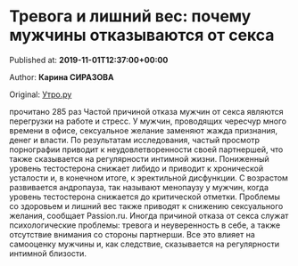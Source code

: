 
# Тревога и лишний вес: почему мужчины отказываются от секса

Published at: **2019-11-01T12:37:00+00:00**

Author: **Карина СИРАЗОВА**

Original: [Утро.ру](https://utro.ru/life/2019/11/01/1422980.shtml)

прочитано 285 раз
Частой причиной отказа мужчин от секса являются перегрузки на работе и стресс. У мужчин, проводящих чересчур много времени в офисе, сексуальное желание заменяют жажда признания, денег и власти.
По результатам исследования, частый просмотр порнографии приводит к неудовлетворенности своей партнершей, что также сказывается на регулярности интимной жизни. Пониженный уровень тестостерона снижает либидо и приводит к хронической усталости и, в конечном итоге, к эректильной дисфункции. С возрастом развивается андропауза, так называют менопаузу у мужчин, когда уровень тестостерона снижается до критической отметки.
Проблемы со здоровьем и лишний вес также приводят к снижению сексуального желания, сообщает Passion.ru. Иногда причиной отказа от секса служат психологические проблемы: тревога и неуверенность в себе, а также отсутствие внимания со стороны партнерши. Все это влияет на самооценку мужчины и, как следствие, сказывается на регулярности интимной близости.
